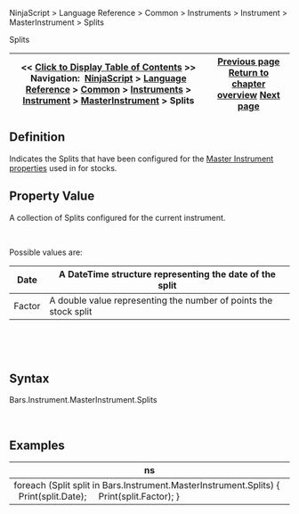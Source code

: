 ﻿


NinjaScript \> Language Reference \> Common \> Instruments \> Instrument \> MasterInstrument \> Splits






















Splits







| \<\< [Click to Display Table of Contents](splits.md) \>\> **Navigation:**     [NinjaScript](ninjascript-1.md) \> [Language Reference](language_reference_wip-1.md) \> [Common](common-1.md) \> [Instruments](instruments_ninjascript-1.md) \> [Instrument](instrument-1.md) \> [MasterInstrument](masterinstrument-1.md) \> Splits | [Previous page](rounddowntoticksize-1.md) [Return to chapter overview](masterinstrument-1.md) [Next page](masterinstrument_ticksize-1.md) |
| --- | --- |











## Definition


Indicates the Splits that have been configured for the [Master Instrument properties](editing_instruments-1.md) used in for stocks.


## 


## Property Value


A collection of Splits configured for the current instrument.


 


Possible values are:




| Date | A DateTime structure representing the date of the split |
| --- | --- |
| Factor | A double value representing the number of points the stock split |



 


 


## Syntax


Bars.Instrument.MasterInstrument.Splits


 


## Examples




| ns |
| --- |
| foreach (Split split in Bars.Instrument.MasterInstrument.Splits) {      Print(split.Date);      Print(split.Factor); } |









